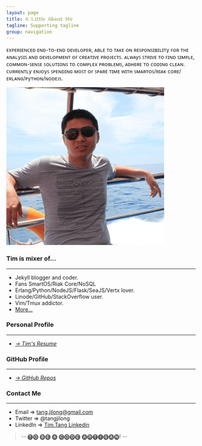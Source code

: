 ```yaml
---
layout: page
title: 𝔸 𝕃𝕚𝕥𝕥𝕝𝕖 𝔸𝕓𝕠𝕦𝕥 𝕄𝕖
tagline: Supporting tagline
group: navigation
---
```


ᴇxᴩᴇʀɪᴇɴᴄᴇᴅ ᴇɴᴅ-ᴛᴏ-ᴇɴᴅ ᴅᴇᴠᴇʟᴏᴩᴇʀ, ᴀʙʟᴇ ᴛᴏ ᴛᴀᴋᴇ ᴏɴ ʀᴇꜱᴩᴏɴꜱɪʙɪʟɪᴛy ꜰᴏʀ ᴛʜᴇ ᴀɴᴀʟyꜱɪꜱ ᴀɴᴅ ᴅᴇᴠᴇʟᴏᴩᴍᴇɴᴛ ᴏꜰ ᴄʀᴇᴀᴛɪᴠᴇ ᴩʀᴏᴊᴇᴄᴛꜱ. ᴀʟᴡᴀyꜱ ꜱᴛʀɪᴠᴇ ᴛᴏ ꜰɪɴᴅ ꜱɪᴍᴩʟᴇ, ᴄᴏᴍᴍᴏɴ-ꜱᴇɴꜱᴇ ꜱᴏʟᴜᴛɪᴏɴꜱ ᴛᴏ ᴄᴏᴍᴩʟᴇx ᴩʀᴏʙʟᴇᴍꜱ, ᴀᴅʜᴇʀᴇ ᴛᴏ ᴄᴏᴅɪɴɢ ᴄʟᴇᴀɴ. ᴄᴜʀʀᴇɴᴛʟy ᴇɴᴊᴏyꜱ ꜱᴩᴇɴᴅɪɴɢ ᴍᴏꜱᴛ ᴏꜰ ꜱᴩᴀʀᴇ ᴛɪᴍᴇ ᴡɪᴛʜ ꜱᴍᴀʀᴛᴏꜱ/ʀɪᴀᴋ ᴄᴏʀᴇ/ᴇʀʟᴀɴɢ/ᴩyᴛʜᴏɴ/ɴᴏᴅᴇᴊꜱ.

![tim-avatar](/images/avatar1.png)

### Tim is mixer of... 
---
- Jekyll blogger and coder.
- Fans SmartOS/Riak Core/NoSQL 
- Erlang/Python/NodeJS/Flask/SeaJS/Vertx lover.
- Linode/GitHub/StackOverflow user. 
- Vim/Tmux addictor.
- [More...](/images/pdf/Tim.Tang.pdf)

### Personal Profile
---
- _[&rarr; Tim's Resume ](/images/pdf/Tim.Tang.pdf)_

### GitHub Profile
---
- _[&rarr; GitHub Repos](https://github.com/tim-tang)_

### Contact Me
---

- Email => tang.jilong@gmail.com
- Twitter => @tangjilong
- LinkedIn => [Tim.Tang Linkedin](http://www.linkedin.com/pub/tim-tang/45/994/238)

> -- 🅣🅞 🅑🅔 🅐 🅒🅞🅓🅔 🅐🅡🅣🅘🅢🅐🅝! --
